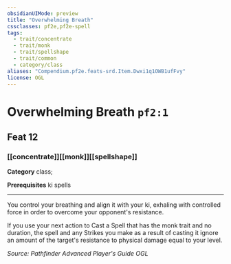 ```yaml
---
obsidianUIMode: preview
title: "Overwhelming Breath"
cssclasses: pf2e,pf2e-spell
tags:
  - trait/concentrate
  - trait/monk
  - trait/spellshape
  - trait/common
  - category/class
aliases: "Compendium.pf2e.feats-srd.Item.Dwxi1q1OWB1ufFvy"
license: OGL
---
```

# Overwhelming Breath `pf2:1`
## Feat 12
### [[concentrate]][[monk]][[spellshape]]

**Category** class; 



**Prerequisites** ki spells
* * *
You control your breathing and align it with your ki, exhaling with controlled force in order to overcome your opponent's resistance.

If you use your next action to Cast a Spell that has the monk trait and no duration, the spell and any Strikes you make as a result of casting it ignore an amount of the target's resistance to physical damage equal to your level.

*Source: Pathfinder Advanced Player's Guide*
*OGL*
